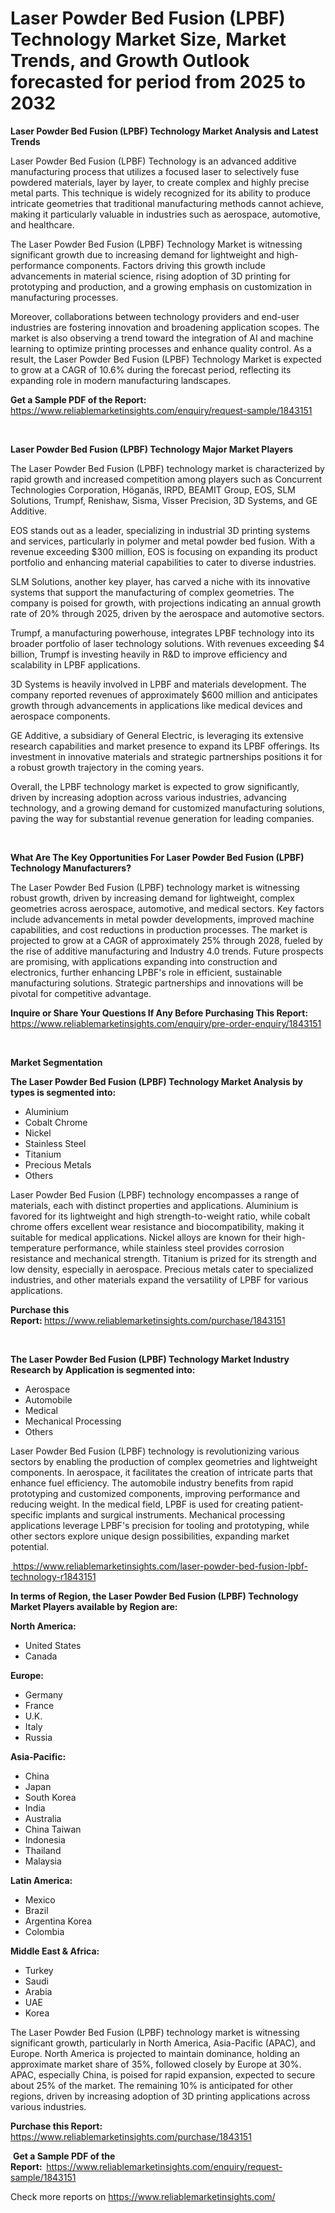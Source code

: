 <p><h1>Laser Powder Bed Fusion (LPBF) Technology Market Size, Market Trends, and Growth Outlook forecasted for period from 2025 to 2032</h1></p><p><strong>Laser Powder Bed Fusion (LPBF) Technology Market Analysis and Latest Trends</strong></p>
<p><p>Laser Powder Bed Fusion (LPBF) Technology is an advanced additive manufacturing process that utilizes a focused laser to selectively fuse powdered materials, layer by layer, to create complex and highly precise metal parts. This technique is widely recognized for its ability to produce intricate geometries that traditional manufacturing methods cannot achieve, making it particularly valuable in industries such as aerospace, automotive, and healthcare. </p><p>The Laser Powder Bed Fusion (LPBF) Technology Market is witnessing significant growth due to increasing demand for lightweight and high-performance components. Factors driving this growth include advancements in material science, rising adoption of 3D printing for prototyping and production, and a growing emphasis on customization in manufacturing processes. </p><p>Moreover, collaborations between technology providers and end-user industries are fostering innovation and broadening application scopes. The market is also observing a trend toward the integration of AI and machine learning to optimize printing processes and enhance quality control. As a result, the Laser Powder Bed Fusion (LPBF) Technology Market is expected to grow at a CAGR of 10.6% during the forecast period, reflecting its expanding role in modern manufacturing landscapes.</p></p>
<p><strong>Get a Sample PDF of the Report:&nbsp;</strong> <a href="https://www.reliablemarketinsights.com/enquiry/request-sample/1843151?utm_campaign=2214&utm_medium=2&utm_source=Github&utm_content=ia&utm_term=11032025&utm_id=laser-powder-bed-fusion-lpbf-technology">https://www.reliablemarketinsights.com/enquiry/request-sample/1843151</a></p>
<p>&nbsp;</p>
<p><strong>Laser Powder Bed Fusion (LPBF) Technology Major Market Players</strong></p>
<p><p>The Laser Powder Bed Fusion (LPBF) technology market is characterized by rapid growth and increased competition among players such as Concurrent Technologies Corporation, Höganäs, IRPD, BEAMIT Group, EOS, SLM Solutions, Trumpf, Renishaw, Sisma, Visser Precision, 3D Systems, and GE Additive. </p><p>EOS stands out as a leader, specializing in industrial 3D printing systems and services, particularly in polymer and metal powder bed fusion. With a revenue exceeding $300 million, EOS is focusing on expanding its product portfolio and enhancing material capabilities to cater to diverse industries.</p><p>SLM Solutions, another key player, has carved a niche with its innovative systems that support the manufacturing of complex geometries. The company is poised for growth, with projections indicating an annual growth rate of 20% through 2025, driven by the aerospace and automotive sectors.</p><p>Trumpf, a manufacturing powerhouse, integrates LPBF technology into its broader portfolio of laser technology solutions. With revenues exceeding $4 billion, Trumpf is investing heavily in R&D to improve efficiency and scalability in LPBF applications.</p><p>3D Systems is heavily involved in LPBF and materials development. The company reported revenues of approximately $600 million and anticipates growth through advancements in applications like medical devices and aerospace components.</p><p>GE Additive, a subsidiary of General Electric, is leveraging its extensive research capabilities and market presence to expand its LPBF offerings. Its investment in innovative materials and strategic partnerships positions it for a robust growth trajectory in the coming years.</p><p>Overall, the LPBF technology market is expected to grow significantly, driven by increasing adoption across various industries, advancing technology, and a growing demand for customized manufacturing solutions, paving the way for substantial revenue generation for leading companies.</p></p>
<p>&nbsp;</p>
<p><strong>What Are The Key Opportunities For Laser Powder Bed Fusion (LPBF) Technology Manufacturers?</strong></p>
<p><p>The Laser Powder Bed Fusion (LPBF) technology market is witnessing robust growth, driven by increasing demand for lightweight, complex geometries across aerospace, automotive, and medical sectors. Key factors include advancements in metal powder developments, improved machine capabilities, and cost reductions in production processes. The market is projected to grow at a CAGR of approximately 25% through 2028, fueled by the rise of additive manufacturing and Industry 4.0 trends. Future prospects are promising, with applications expanding into construction and electronics, further enhancing LPBF's role in efficient, sustainable manufacturing solutions. Strategic partnerships and innovations will be pivotal for competitive advantage.</p></p>
<p><strong>Inquire or Share Your Questions If Any Before Purchasing This Report:</strong> <a href="https://www.reliablemarketinsights.com/enquiry/pre-order-enquiry/1843151?utm_campaign=2214&utm_medium=2&utm_source=Github&utm_content=ia&utm_term=11032025&utm_id=laser-powder-bed-fusion-lpbf-technology">https://www.reliablemarketinsights.com/enquiry/pre-order-enquiry/1843151</a></p>
<p>&nbsp;</p>
<p><strong>Market Segmentation</strong></p>
<p><strong>The Laser Powder Bed Fusion (LPBF) Technology Market Analysis by types is segmented into:</strong></p>
<p><ul><li>Aluminium</li><li>Cobalt Chrome</li><li>Nickel</li><li>Stainless Steel</li><li>Titanium</li><li>Precious Metals</li><li>Others</li></ul></p>
<p><p>Laser Powder Bed Fusion (LPBF) technology encompasses a range of materials, each with distinct properties and applications. Aluminium is favored for its lightweight and high strength-to-weight ratio, while cobalt chrome offers excellent wear resistance and biocompatibility, making it suitable for medical applications. Nickel alloys are known for their high-temperature performance, while stainless steel provides corrosion resistance and mechanical strength. Titanium is prized for its strength and low density, especially in aerospace. Precious metals cater to specialized industries, and other materials expand the versatility of LPBF for various applications.</p></p>
<p><strong>Purchase this Report:&nbsp;</strong><a href="https://www.reliablemarketinsights.com/purchase/1843151?utm_campaign=2214&utm_medium=2&utm_source=Github&utm_content=ia&utm_term=11032025&utm_id=laser-powder-bed-fusion-lpbf-technology">https://www.reliablemarketinsights.com/purchase/1843151</a></p>
<p>&nbsp;</p>
<p><strong>The Laser Powder Bed Fusion (LPBF) Technology Market Industry Research by Application is segmented into:</strong></p>
<p><ul><li>Aerospace</li><li>Automobile</li><li>Medical</li><li>Mechanical Processing</li><li>Others</li></ul></p>
<p><p>Laser Powder Bed Fusion (LPBF) technology is revolutionizing various sectors by enabling the production of complex geometries and lightweight components. In aerospace, it facilitates the creation of intricate parts that enhance fuel efficiency. The automobile industry benefits from rapid prototyping and customized components, improving performance and reducing weight. In the medical field, LPBF is used for creating patient-specific implants and surgical instruments. Mechanical processing applications leverage LPBF's precision for tooling and prototyping, while other sectors explore unique design possibilities, expanding market potential.</p></p>
<p><a href="https://www.reliablemarketinsights.com/laser-powder-bed-fusion-lpbf-technology-r1843151?utm_campaign=2214&utm_medium=2&utm_source=Github&utm_content=ia&utm_term=11032025&utm_id=laser-powder-bed-fusion-lpbf-technology">&nbsp;https://www.reliablemarketinsights.com/laser-powder-bed-fusion-lpbf-technology-r1843151</a></p>
<p><strong>In terms of Region, the Laser Powder Bed Fusion (LPBF) Technology Market Players available by Region are:</strong></p>
<p>
    <p> <strong> North America: </strong>
        <ul>
            <li>United States</li>
            <li>Canada</li>
        </ul>
        </p> 
    <p> <strong> Europe: </strong>
        <ul>
            <li>Germany</li>
            <li>France</li>
            <li>U.K.</li>
            <li>Italy</li>
            <li>Russia</li>
        </ul>
        </p> 
    <p> <strong> Asia-Pacific: </strong>
        <ul>
            <li>China</li>
            <li>Japan</li>
            <li>South Korea</li>
            <li>India</li>
            <li>Australia</li>
            <li>China Taiwan</li>
            <li>Indonesia</li>
            <li>Thailand</li>
            <li>Malaysia</li>
        </ul>
        </p> 
    <p> <strong> Latin America: </strong>
        <ul>
            <li>Mexico</li>
            <li>Brazil</li>
            <li>Argentina Korea</li>
            <li>Colombia</li>
        </ul>
        </p> 
    <p> <strong> Middle East & Africa: </strong>
        <ul>
            <li>Turkey</li>
            <li>Saudi</li>
            <li>Arabia</li>
            <li>UAE</li>
            <li>Korea</li>
        </ul>
    </p>
    </p>
<p><p>The Laser Powder Bed Fusion (LPBF) technology market is witnessing significant growth, particularly in North America, Asia-Pacific (APAC), and Europe. North America is projected to maintain dominance, holding an approximate market share of 35%, followed closely by Europe at 30%. APAC, especially China, is poised for rapid expansion, expected to secure about 25% of the market. The remaining 10% is anticipated for other regions, driven by increasing adoption of 3D printing applications across various industries.</p></p>
<p><strong>Purchase this Report: </strong><a href="https://www.reliablemarketinsights.com/purchase/1843151?utm_campaign=2214&utm_medium=2&utm_source=Github&utm_content=ia&utm_term=11032025&utm_id=laser-powder-bed-fusion-lpbf-technology">https://www.reliablemarketinsights.com/purchase/1843151</a></p>
<p>&nbsp;<strong>Get a Sample PDF of the Report:&nbsp;&nbsp;</strong><a href="https://www.reliablemarketinsights.com/enquiry/request-sample/1843151?utm_campaign=2214&utm_medium=2&utm_source=Github&utm_content=ia&utm_term=11032025&utm_id=laser-powder-bed-fusion-lpbf-technology">https://www.reliablemarketinsights.com/enquiry/request-sample/1843151</a></p>
<p><strong></strong></p>
<p>Check more reports on <a href="https://www.reliablemarketinsights.com/?utm_campaign=2214&utm_medium=2&utm_source=Github&utm_content=ia&utm_term=11032025&utm_id=laser-powder-bed-fusion-lpbf-technology">https://www.reliablemarketinsights.com/</a></p>